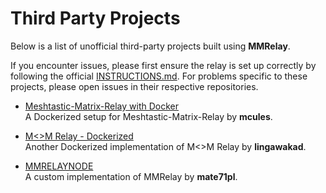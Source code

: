 # Third Party Projects

Below is a list of unofficial third-party projects built using **MMRelay**. 

If you encounter issues, please first ensure the relay is set up correctly by following the official [INSTRUCTIONS.md](https://github.com/geoffwhittington/meshtastic-matrix-relay/blob/main/INSTRUCTIONS.md). For problems specific to these projects, please open issues in their respective repositories.

- [Meshtastic-Matrix-Relay with Docker](https://github.com/mcules/docker-mmrelay)  
  A Dockerized setup for Meshtastic-Matrix-Relay by **mcules**.

- [M<>M Relay - Dockerized](https://github.com/lingawakad/mmrelay-docker)  
  Another Dockerized implementation of M<>M Relay by **lingawakad**.

- [MMRELAYNODE](https://github.com/mate71pl/mmrelaynode)  
  A custom implementation of MMRelay by **mate71pl**.
